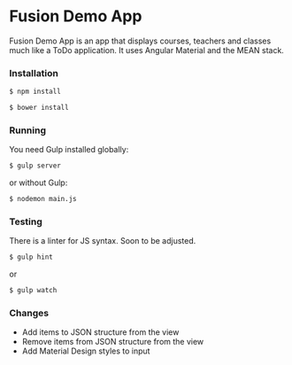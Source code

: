 # Fusion Demo App

Fusion Demo App is an app that displays courses, teachers and classes much like a ToDo application. It uses Angular Material and the MEAN stack.

### Installation

```sh
$ npm install
```

```sh
$ bower install
```

### Running
You need Gulp installed globally:
```sh
$ gulp server
```
or without Gulp:
```sh
$ nodemon main.js
```

### Testing
There is a linter for JS syntax. Soon to be adjusted.
```sh
$ gulp hint
```
or
```sh
$ gulp watch
```

### Changes

  - Add items to JSON structure from the view
  - Remove items from JSON structure from the view
  - Add Material Design styles to input
